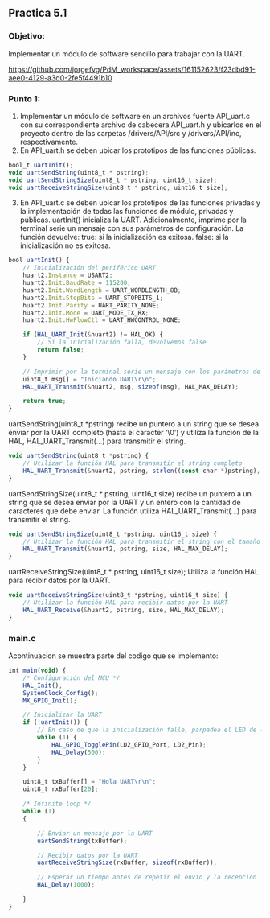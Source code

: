 ## Practica 5.1
### Objetivo:
Implementar un módulo de software sencillo para trabajar con la UART. 


https://github.com/jorgefvg/PdM_workspace/assets/161152623/f23dbd91-aee0-4129-a3d0-2fe5f4491b10


### Punto 1:
1. Implementar un módulo de software en un archivos fuente API_uart.c con su correspondiente archivo de cabecera API_uart.h y ubicarlos en el proyecto dentro de  las carpetas /drivers/API/src y /drivers/API/inc, respectivamente.
2. En API_uart.h se deben ubicar los prototipos de las funciones públicas.
```javascript
bool_t uartInit();
void uartSendString(uint8_t * pstring);
void uartSendStringSize(uint8_t * pstring, uint16_t size);
void uartReceiveStringSize(uint8_t * pstring, uint16_t size);
```
3. En API_uart.c se deben ubicar los prototipos de las funciones privadas y la implementación de todas las funciones de módulo, privadas y públicas.
uartInit() inicializa la UART.  Adicionalmente, imprime por la terminal serie un mensaje con sus parámetros de configuración.
La función devuelve:
true: si la inicialización es exitosa.
false: si la inicialización no es exitosa.
```javascript
bool uartInit() {
	// Inicialización del periférico UART
	huart2.Instance = USART2;
	huart2.Init.BaudRate = 115200;
	huart2.Init.WordLength = UART_WORDLENGTH_8B;
	huart2.Init.StopBits = UART_STOPBITS_1;
	huart2.Init.Parity = UART_PARITY_NONE;
	huart2.Init.Mode = UART_MODE_TX_RX;
	huart2.Init.HwFlowCtl = UART_HWCONTROL_NONE;

	if (HAL_UART_Init(&huart2) != HAL_OK) {
		// Si la inicialización falla, devolvemos false
		return false;
	}

	// Imprimir por la terminal serie un mensaje con los parámetros de configuración
	uint8_t msg[] = "Iniciando UART\r\n";
	HAL_UART_Transmit(&huart2, msg, sizeof(msg), HAL_MAX_DELAY);

	return true;
}
```
uartSendString(uint8_t *pstring) recibe un puntero a un string que se desea enviar por la UART completo (hasta el caracter ‘\0’) y utiliza la función de la HAL, HAL_UART_Transmit(...) para transmitir el string.
```javascript
void uartSendString(uint8_t *pstring) {
	// Utilizar la función HAL para transmitir el string completo
	HAL_UART_Transmit(&huart2, pstring, strlen((const char *)pstring), HAL_MAX_DELAY);
}
```
uartSendStringSize(uint8_t * pstring, uint16_t size) recibe un puntero a un string que se desea enviar por la UART y un entero con la cantidad de caracteres que debe enviar. La función utiliza HAL_UART_Transmit(...) para transmitir el string.
```javascript
void uartSendStringSize(uint8_t *pstring, uint16_t size) {
	// Utilizar la función HAL para transmitir el string con el tamaño especificado
	HAL_UART_Transmit(&huart2, pstring, size, HAL_MAX_DELAY);
}
```
uartReceiveStringSize(uint8_t * pstring, uint16_t size); Utiliza la función HAL para recibir datos por la UART.
```javascript
void uartReceiveStringSize(uint8_t *pstring, uint16_t size) {
	// Utilizar la función HAL para recibir datos por la UART
	HAL_UART_Receive(&huart2, pstring, size, HAL_MAX_DELAY);
}
```
### main.c
Acontinuacion se muestra parte del codigo que se implemento:
```javascript
int main(void) {
	/* Configuración del MCU */
	HAL_Init();
	SystemClock_Config();
	MX_GPIO_Init();

	// Inicializar la UART
	if (!uartInit()) {
		// En caso de que la inicialización falle, parpadea el LED de la placa para indicar que hay un problema con la UART
		while (1) {
			HAL_GPIO_TogglePin(LD2_GPIO_Port, LD2_Pin);
			HAL_Delay(500);
		}
	}

	uint8_t txBuffer[] = "Hola UART\r\n";
	uint8_t rxBuffer[20];

	/* Infinite loop */
	while (1)
	{

		// Enviar un mensaje por la UART
		uartSendString(txBuffer);

		// Recibir datos por la UART
		uartReceiveStringSize(rxBuffer, sizeof(rxBuffer));

		// Esperar un tiempo antes de repetir el envío y la recepción
		HAL_Delay(1000);

	}
}
```
